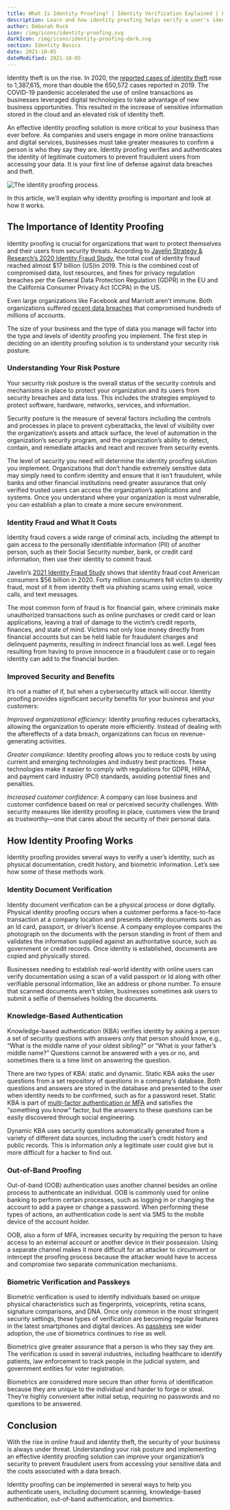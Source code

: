 ```yaml
---
title: What Is Identity Proofing? | Identity Verification Explained | FusionAuth
description: Learn and how identity proofing helps verify a user's identity during onboarding. Understand common methods and its role in secure authentication systems.
author: Deborah Ruck
icon: /img/icons/identity-proofing.svg
darkIcon: /img/icons/identity-proofing-dark.svg
section: Identity Basics
date: 2021-10-05
dateModified: 2021-10-05
---
```


Identity theft is on the rise. In 2020, the [reported cases of identity theft](https://www.ftc.gov/reports/consumer-sentinel-network-data-book-2020) rose to 1,387,615, more than double the 650,572 cases reported in 2019. The COVID-19 pandemic accelerated the use of online transactions as businesses leveraged digital technologies to take advantage of new business opportunities. This resulted in the increase of sensitive information stored in the cloud and an elevated risk of identity theft. 

An effective identity proofing solution is more critical to your business than ever before. As companies and users engage in more online transactions and digital services, businesses must take greater measures to confirm a person is who they say they are. Identity proofing verifies and authenticates the identity of legitimate customers to prevent fraudulent users from accessing your data. It is your first line of defense against data breaches and theft. 

![The identity proofing process.](/img/articles/identity-proofing-process.png)

In this article, we’ll explain why identity proofing is important and look at how it works. 

## The Importance of Identity Proofing 

Identity proofing is crucial for organizations that want to protect themselves and their users from security threats. According to [Javelin Strategy & Research’s 2020 Identity Fraud Study](https://www.javelinstrategy.com/coverage-area/2020-identity-fraud-study-genesis-identity-fraud-crisis), the total cost of identity fraud reached almost $17 billion (US)in 2019. This is the combined cost of compromised data, lost resources, and fines for privacy regulation breaches per the General Data Protection Regulation (GDPR) in the EU and the California Consumer Privacy Act (CCPA) in the US. 

Even large organizations like Facebook and Marriott aren’t immune. Both organizations suffered [recent data breaches](https://edition.cnn.com/2019/07/30/tech/biggest-hacks-in-history/index.html) that compromised hundreds of millions of accounts. 

The size of your business and the type of data you manage will factor into the type and levels of identity proofing you implement. The first step in deciding on an identity proofing solution is to understand your security risk posture.

### Understanding Your Risk Posture

Your security risk posture is the overall status of the security controls and mechanisms in place to protect your organization and its users from security breaches and data loss. This includes the strategies employed to protect software, hardware, networks, services, and information. 

Security posture is the measure of several factors including the controls and processes in place to prevent cyberattacks, the level of visibility over the organization’s assets and attack surface, the level of automation in the organization’s security program, and the organization’s ability to detect, contain, and remediate attacks and react and recover from security events.

The level of security you need will determine the identity proofing solution you implement. Organizations that don’t handle extremely sensitive data may simply need to confirm identity and ensure that it isn’t fraudulent, while banks and other financial institutions need greater assurance that only verified trusted users can access the organization’s applications and systems. Once you understand where your organization is most vulnerable, you can establish a plan to create a more secure environment.

### Identity Fraud and What It Costs

Identity fraud covers a wide range of criminal acts, including the attempt to gain access to the personally identifiable information (PII) of another person, such as their Social Security number, bank, or credit card information, then use their identity to commit fraud. 

Javelin’s [2021 Identity Fraud Study](https://www.javelinstrategy.com/press-release/total-identity-fraud-losses-soar-56-billion-2020) shows that identity fraud cost American consumers $56 billion in 2020. Forty million consumers fell victim to identity fraud, most of it from identity theft via phishing scams using email, voice calls, and text messages.

The most common form of fraud is for financial gain, where criminals make unauthorized transactions such as online purchases or credit card or loan applications, leaving a trail of damage to the victim’s credit reports, finances, and state of mind. Victims not only lose money directly from financial accounts but can be held liable for fraudulent charges and delinquent payments, resulting in indirect financial loss as well. Legal fees resulting from having to prove innocence in a fraudulent case or to regain identity can add to the financial burden.

### Improved Security and Benefits

It’s not a matter of if, but when a cybersecurity attack will occur. Identity proofing provides significant security benefits for your business and your customers: 

*Improved organizational efficiency*: Identity proofing reduces cyberattacks, allowing the organization to operate more efficiently. Instead of dealing with the aftereffects of a data breach, organizations can focus on revenue-generating activities. 

*Greater compliance*: Identity proofing allows you to reduce costs by using current and emerging technologies and industry best practices. These technologies make it easier to comply with regulations for GDPR, HIPAA, and payment card industry (PCI) standards, avoiding potential fines and penalties.  

*Increased customer confidence*: A company can lose business and customer confidence based on real or perceived security challenges.  With security measures like identity proofing in place, customers view the brand as trustworthy—one that cares about the security of their personal data. 

## How Identity Proofing Works

Identity proofing provides several ways to verify a user’s identity, such as physical documentation, credit history, and biometric information. Let’s see how some of these methods work.  

### Identity Document Verification

Identity document verification can be a physical process or done digitally. Physical identity proofing occurs when a customer performs a face-to-face transaction at a company location and presents identity documents such as an Id card, passport, or driver’s license. A company employee compares the photograph on the documents with the person standing in front of them and validates the information supplied against an authoritative source, such as government or credit records. Once identity is established, documents are copied and physically stored. 

Businesses needing to establish real-world identity with online users can verify documentation using a scan of a valid passport or Id along with other verifiable personal information, like an address or phone number. To ensure that scanned documents aren’t stolen, businesses sometimes ask users to submit a selfie of themselves holding the documents. 

### Knowledge-Based Authentication

Knowledge-based authentication (KBA) verifies identity by asking a person a set of security questions with answers only that person should know, e.g., “What is the middle name of your oldest sibling?” or “What is your father’s middle name?” Questions cannot be answered with a yes or no, and sometimes there is a time limit on answering the question.

There are two types of KBA: static and dynamic. Static KBA asks the user questions from a set repository of questions in a company’s database. Both questions and answers are stored in the database and presented to the user when identity needs to be confirmed, such as for a  password reset. Static KBA is part of [multi-factor authentication or MFA](https://searchsecurity.techtarget.com/definition/multifactor-authentication-MFA) and satisfies the “something you know” factor, but the answers to these questions can be easily discovered through social engineering. 

Dynamic KBA uses security questions automatically generated from a variety of different data sources, including the user’s credit history and public records. This is information only a legitimate user could give but is more difficult for a hacker to find out. 

### Out-of-Band Proofing

Out-of-band (OOB) authentication uses another channel besides an online process to authenticate an individual. OOB is commonly used for online banking to perform certain processes, such as logging in or changing the account to add a payee or change a password. When performing these types of actions, an authentication code is sent via SMS to the mobile device of the account holder.

OOB, also a form of MFA, increases security by requiring the person to have access to an external account or  another device in their possession. Using a separate channel makes it more difficult for an attacker to circumvent or intercept the proofing process  because the attacker would have to access and compromise two separate communication mechanisms.

### Biometric Verification and Passkeys

Biometric verification is used to identify individuals based on unique physical characteristics such as fingerprints, voiceprints, retina scans, signature comparisons, and DNA. Once only common in the most stringent security settings, these types of verification are becoming regular features in the latest smartphones and digital devices. As [passkeys](/tech-papers/why-passkeys-improve-user-security-how-to-implement-them) see wider adoption, the use of biometrics continues to rise as well. 

Biometrics give greater assurance that a person is who they say they are. The verification is used in several industries, including healthcare to identify patients, law enforcement to track people in the judicial system, and government entities for voter registration. 

Biometrics are considered more secure than other forms of identification because they are unique to the individual and harder to forge or steal. They’re highly convenient after initial setup, requiring no passwords and no questions to be answered. 

## Conclusion

With the rise in online fraud and identity theft, the security of your business is always under threat. Understanding your risk posture and implementing an effective identity proofing solution can improve your organization’s security to prevent fraudulent users from accessing your sensitive data and the costs associated with a data breach. 

Identity proofing can be implemented in several ways to help you authenticate users, including document scanning, knowledge-based authentication, out-of-band authentication, and biometrics. 

